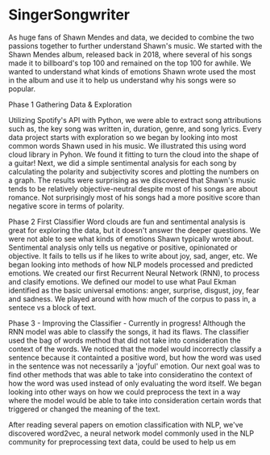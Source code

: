 # SingerSongwriter

As huge fans of Shawn Mendes and data, we decided to combine the two passions together to further understand Shawn's music. We started with the Shawn Mendes album, released back in 2018, where several of his songs made it to billboard's top 100 and remained on the top 100 for awhile. We wanted to understand what kinds of emotions Shawn wrote used the most in the album and use it to help us understand why his songs were so popular.

Phase 1 Gathering Data & Exploration

Utilizing Spotify's API with Python, we were able to extract song attributions such as, the key song was written in, duration, genre, and song lyrics. Every data project starts with exploration so we began by looking into most common words Shawn used in his music. We illustrated this using word cloud library in Pyhon. We found it fitting to turn the cloud into the shape of a guitar! Next, we did a simple sentimental analysis for each song by calculating the polarity and subjectivity scores and plotting the numbers on a graph. The results were surprising as we discovered that Shawn's music tends to be relatively objective-neutral despite most of his songs are about romance. Not surprisingly most of his songs had a more positive score than negative score in terms of polarity.

Phase 2 First Classifier
Word clouds are fun and sentimental analysis is great for exploring the data, but it doesn't answer the deeper questions. We were not able to see what kinds of emotions Shawn typically wrote about. Sentimental analysis only tells us negative or positive, opinionated or objective. It fails to tells us if he likes to write about joy, sad, anger, etc. We began looking into methods of how NLP models processed and predicted emotions. We created our first Recurrent Neural Network (RNN), to process and clasify emotions. We defined our model to use what Paul Ekman identified as the basic universal emotions: anger, surprise, disgust, joy, fear and sadness. We played around with how much of the corpus to pass in, a sentece vs a block of text.

Phase 3 - Improving the Classifier - Currently in progress! 
Although the RNN model was able to classify the songs, it had its flaws. The classifier used the bag of words method that did not take into consideration the context of the words. We noticed that the model would incorrectly classify a sentence because it containted a positive word, but how the word was used in the sentence was not necessarily a 'joyful' emotion. Our next goal was to find other methods that was able to take into consideratino the context of how the word was used instead of only evaluating the word itself. We began looking into other ways on how we could preprocess the text in a way where the model would be able to take into consideration certain words that triggered or changed the meaning of the text. 

After reading several papers on emotion classification with NLP, we've discovered word2vec, a neural network model commonly used in the NLP community for preprocessing text data, could be used to help us em



